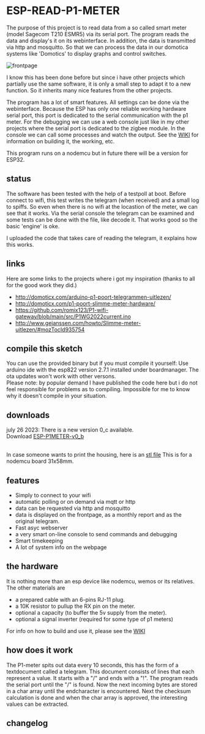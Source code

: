 # ESP-READ-P1-METER

The purpose of this project is to read data from a so called smart meter (model Sagecom T210 ESMR5) via its serial port. The program reads the data and display's it on its webinterface. In addition, the data is transmitted via http and mosquitto. So that we can process the data in our domotica systems like 'Domotics' to display graphs and control switches.<br>

![frontpage](https://github.com/patience4711/ESP-READ-P1-METER/assets/12282915/bb65cf1f-f6bf-4e1c-ae48-c379628f3a7a)<br>

I know this has been done before but since i have other projects which partially use the same software, it is only a small step to adapt it to a new function. So it inherits many nice features from the other projects. 

The program has a lot of smart features. All settings can be done via the webinterface. Because the ESP has only one reliable working hardware serial port, this port is dedicated to the serial communication with the p1 meter. For the debugging we can use a web console just like in my other projects where the serial port is dedicated to the zigbee module. In the console we can call some processes and watch the output. 
See the [WIKI](https://github.com/patience4711/ESP-READ-P1-METER/wiki/GENERAL) for information on building it, the working, etc. 

This program runs on a nodemcu but in future there will be a version for ESP32.

## status
The software has been tested with the help of a testpoll at boot. Before connect to wifi, this test writes the telegram (when received) and a small log to spiffs. So even when there is no wifi at the locastion of the meter, we can see that it works. Via the serial console the telegram can be examined and some tests can be done with the file, like decode it. That works good so the basic 'engine' is oke. 

I uploaded the code that takes care of reading the telegram, it explains how this works.

## links
Here are some links to the projects where i got my inspiration (thanks to all for the good work they did.)
 * http://domoticx.com/arduino-p1-poort-telegrammen-uitlezen/
 * http://domoticx.com/p1-poort-slimme-meter-hardware/
 * https://github.com/romix123/P1-wifi-gateway/blob/main/src/P1WG2022current.ino
 * http://www.gejanssen.com/howto/Slimme-meter-uitlezen/#mozTocId935754

## compile this sketch
You can use the provided binary but if you must compile it yourself: Use arduino ide with the esp822 version 2.7.1 installed under boardmanager. The ota updates won't work with other versons.
<br>Please note: by popular demand I have published the code here but i do not feel responsible for problems as to compiling. Impossible for me to know why it doesn't compile in your situation.

## downloads
july 26 2023: There is a new version 0_c available.<br> 
Download [ESP-P1METER-v0_b](https://github.com/patience4711/ESP-READ-P1-METER/blob/main/ESP-P1METER-v0_c.bin)<br>

<br>In case someone wants to print the housing, here is an [stl file](https://github.com/patience4711/read-APSystems-YC600-QS1-DS3/blob/main/ESP-ECU-housing.zip)
This is for a nodemcu board 31x58mm.

## features
- Simply to connect to your wifi
- automatic polling or on demand via mqtt or http
- data can be requested via http and mosquitto
- data is displayed on the frontpage, as a monthly report and as the original telegram.
- Fast asyc webserver
- a very smart on-line console to send commands and debugging
- Smart timekeeping
- A lot of system info on the webpage

## the hardware
It is nothing more than an esp device like nodemcu, wemos or its relatives. The other materials are
- a prepared cable with an 6-pins RJ-11 plug.
- a 10K resistor to pullup the RX pin on the meter.
- optional a capacity (to buffer the 5v supply from the meter).
- optional a signal inverter (required for some type of p1 meters)

For info on how to build and use it, please see the <a href='https://github.com/patience4711/read-APSystems-YC600-QS1-DS3/wiki'>WIKI</a>

## how does it work
The P1-meter spits out data every 10 seconds, this has the form of a textdocument called a telegram. This document consists of lines that each represent a value.
It starts with a "/" and ends with a "!". The program reads the serial port until the "/" is found. Now the next incoming bytes are stored in a char array until the endcharacter is encountered. 
Next the checksum calculation is done and when the char array is approved, the interesting values can be extracted.

## changelog ##

